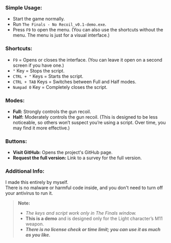 ### Simple Usage:
- Start the game normally.  
- Run `The Finals - No Recoil_v0.1-demo.exe`.  
- Press `F9` to open the menu. (You can also use the shortcuts without the menu. The menu is just for a visual interface.)

### Shortcuts:
- `F9` = Opens or closes the interface. (You can leave it open on a second screen if you have one.)  
- `"` Key = Stops the script.  
- `CTRL + "` Keys = Starts the script.  
- `CTRL + TAB` Keys = Switches between Full and Half modes.  
- `Numpad 0` Key = Completely closes the script.  

### Modes:
- **Full:** Strongly controls the gun recoil.  
- **Half:** Moderately controls the gun recoil. (This is designed to be less noticeable, so others won’t suspect you’re using a script. Over time, you may find it more effective.)

### Buttons:
- **Visit GitHub:** Opens the project's GitHub page.  
- **Request the full version:** Link to a survey for the full version.  

### Additional Info:
I made this entirely by myself.  
There is no malware or harmful code inside, and you don't need to turn off your antivirus to run it.  

> **Note:**  
> - *The keys and script work only in The Finals window.*  
> - **This is a demo** and is designed only for the Light character’s M11 weapon.  
> - ***There is no license check or time limit; you can use it as much as you like.***
